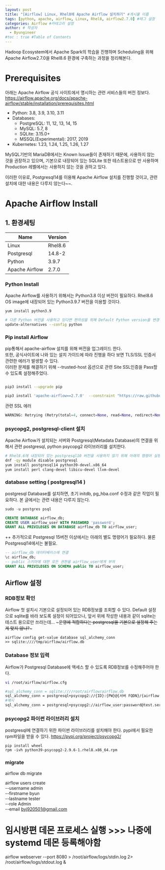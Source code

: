 ```yaml
---
layout: post
title: "[Airflow] Linux, Rhel8에 Apache Airflow 설치하기" #게시물 이름
tags: [python, apache, airflow, Linux, Rhel8, airflow2.7.0] #태그 설정
categories: Airflow #카테고리 설정
author: # 작성자
  - Byungineer
#toc : true #Table of Contents
---
```


Hadoop Ecosystem에서 Apache Spark의 학습을 진행하며 Scheduling을 위해 Apache Airflow2.7.0을 Rhel8.6 환경에 구축하는 과정을 정리해본다.

# Prerequisites
아래는 Apache Airflow 공식 사이트에서 명시하는 관련 서비스들의 버전 정보다.   
<https://airflow.apache.org/docs/apache-airflow/stable/installation/prerequisites.html>

- Python: 3.8, 3.9, 3.10, 3.11
- Databases:
	- PostgreSQL: 11, 12, 13, 14, 15
	- MySQL: 5.7, 8
	- SQLite: 3.15.0+
	- MSSQL(Experimental): 2017, 2019
- Kubernetes: 1.23, 1.24, 1.25, 1.26, 1.27

MySQL기반의 MariaDB에서는 Known Issue들이 존재하기 때문에, 사용하지 않는 것을 권장하고 있으며, 기본으로 내장되어 있는 SQLite 또한 테스트용으로 만 사용하며 Production 레벨에서는 사용하지 않는 것을 권하고 있다.

이러한 이유로, Postgresql14를 이용해 Apache Airflow 설치를 진행할 것이고, 관련 설치에 대한 내용은 다루지 않는다~~.

# Apache Airflow Install

## 1. 환경세팅
| Name | Version |
| --- | --- |
| Linux | Rhel8.6 |
| Postgresql | 14.8-2 |
| Python | 3.9.7 |
| Apache Airflow | 2.7.0 |


### Python Install

Apache Airflow를 사용하기 위해서는 Python3.8 이상 버전이 필요하다. Rhel8.6 OS image에 내장되어 있는 Python3.9.7 버전을 이용할 것이다.

``` bash
yum install python3.9

# 다른 Python 버전을 사용하고 있다면 편의성을 위해 Default Python version을 변경하자.
update-alternatives --config python
```


### Pip install Airflow

pip통해서 apache-airflow 설치를 위해 버전을 업그레이드 한다.   
또한, 공식사이트에 나와 있는 설치 가이드에 따라 진행을 하다 보면 TLS/SSL 인증서 관련한 에러가 발생할 수 있다.   
이러한 문제를 해결하기 위해 --trusted-host 옵션으로 관련 Site SSL인증을 Pass할 수 있도록 설정해주었다.

```bash

pip3 install --upgrade pip

pip3 install 'apache-airflow==2.7.0'  --constraint "https://raw.githubusercontent.com/apache/airflow/constraints-2.7.0/constraints-3.9.txt" --trusted-host raw.githubusercontent.com --trusted-host pypi.org

```

관련 SSL 에러   
```python
WARNING: Retrying (Retry(total=4, connect=None, read=None, redirect=None, status=None)) after connection broken by 'SSLError(SSLCertVerificationError(1, '[SSL: CERTIFICATE_VERIFY_FAILED] certificate verify failed: self signed certificate in certificate chain (_ssl.c:1129)'))'
```

### psycopg2, postgresql-client 설치

Apache Airflow가 설치되는 서버와 Postgresql(Metadata Database)의 연결을 위해서 관련 postgresql, python psycopg2 라이브러리를 설치한다.

``` bash
# Rhel8.6에 내장되어 있는 postgresql10 버전을 사용하지 않기 위해 아래의 명령어 실행 후, 별도의 Postgresql14 Repository를 잡아 설치할 것.
dnf -qy module disable postgresql
yum install postgresql14 python39-devel.x86_64
yum install perl clang-devel libicu-devel llvm-devel 
```

### database setting ( postgresql14 )
postgresql Database를 설치하면, 초기 initdb, pg_hba.conf 수정과 같은 작업이 필요하다.
본 글에서는 관련 내용은 다루지 않는다.

```sql
sudo -u postgres psql

CREATE DATABASE airflow_db;
CREATE USER airflow_user WITH PASSWORD 'password';
GRANT ALL PRIVILEGES ON DATABASE airflow_db TO airflow_user;

```

++ 추가적으로 Postgresql 15버전 이상에서는 아래의 별도 명령어가 필요하다. 물론 Postgresql14에서는 불필요.

```SQL
-- airflow_db 데이터베이스에 연결
\c airflow_db;
-- public 스키마에 대한 모든 권한을 airflow_user에게 부여
GRANT ALL PRIVILEGES ON SCHEMA public TO airflow_user;
```


## Airflow 설정
### RDB정보 확인
Airflow 첫 설치시 기본으로 설정되어 있는 RDB정보를 조회할 수 있다. Default 설정으로 sqlite를 바라 보도록 설정이 되어있으나, 앞서 위에 작성한 내용과 같이 sqlite는 테스트 용으로만 쓰라는데... ~~~운영에 적합하다는 postgresql을 기본으로 설정해 주는게 맞지 않나?~~~

```
airflow config get-value database sql_alchemy_conn
>> sqlite:////tmp/airflow/airflow.db
```
### Database 정보 입력
Airflow가 Postgresql Database에 액세스 할 수 있도록 RDB정보를 수정해주어야 한다.

```bash
vi /root/airflow/airflow.cfg

#sql_alchemy_conn = sqlite:////root/airflow/airflow.db
sql_alchemy_conn = postgresql+psycopg2://{ID}:{PW}@{서버 FQDN}/{airflow db name}
#예시
sql_alchemy_conn = postgresql+psycopg2://airflow_user:password@test.server.com/airflow_db
```

### psycopg2 파이썬 라이브러리 설치
postgresql에 연결하기 위한 파이썬 라이브러리를 설치해야 한다. pypi에서 필요한 rpm파일을 받을 수 있다.
<https://pypi.org/project/psycopg2/>

```
pip install wheel
rpm -ivh python39-psycopg2-2.9.6-1.rhel8.x86_64.rpm
```
### migrate
airflow db migrate


airflow users create \
	--username admin \
	--firstname byun \
	--lastname tester \
	--role Admin \
	--email byj920501@gmail.com
	
# 임시방편 데몬 프로세스 실행 >>> 나중에 systemd 데몬 등록해야함
airflow webserver --port 8080 > /root/airflow/logs/stdin.log 2> /root/airflow/logs/stdout.log &
